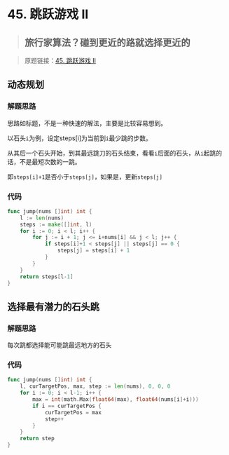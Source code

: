 # 45. 跳跃游戏 II
> ## 旅行家算法？碰到更近的路就选择更近的

> 原题链接：[45. 跳跃游戏 II](https://leetcode-cn.com/problems/jump-game-ii/)
## 动态规划
### 解题思路
思路如标题，不是一种快速的解法，主要是比较容易想到。

以石头``i``为例，设定steps[i]为当前到``i``最少跳的步数。

从其后一个石头开始，到其最远跳刀的石头结束，看看``i``后面的石头，从``i``起跳的话，不是最短次数的一跳。

即``steps[i]+1``是否小于``steps[j]``，如果是，更新``steps[j]``
### 代码

```go
func jump(nums []int) int {
	l := len(nums)
	steps := make([]int, l)
	for i := 0; i < l; i++ {
		for j := i + 1; j <= i+nums[i] && j < l; j++ {
			if steps[i]+1 < steps[j] || steps[j] == 0 {
				steps[j] = steps[i] + 1
			}
		}
	}
	return steps[l-1]
}
```

## 选择最有潜力的石头跳
### 解题思路
每次跳都选择能可能跳最远地方的石头
### 代码
```go
func jump(nums []int) int {
	l, curTargetPos, max, step := len(nums), 0, 0, 0
	for i := 0; i < l-1; i++ {
		max = int(math.Max(float64(max), float64(nums[i]+i)))
		if i == curTargetPos {
			curTargetPos = max
			step++
		}
	}
	return step
}
```
